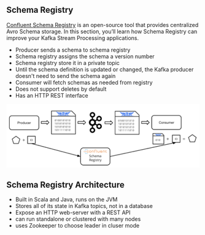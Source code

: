 ## Schema Registry

[Confluent Schema Registry](https://docs.confluent.io/current/schema-registry/index.html) is an open-source tool that provides centralized Avro Schema storage. In this section, you’ll learn how Schema Registry can improve your Kafka Stream Processing applications.

- Producer sends a schema to schema registry
- Schema registry assigns the schema a version number
- Schema registry store it in a private topic
- Until the schema definition is updated or changed, the Kafka producer doesn't need to send the schema again
- Consumer will fetch schemas as needed from registry
- Does not support deletes by default
- Has an HTTP REST interface

![image](./image/schema-registry-runs-as.png)

## Schema Registry Architecture
- Built in Scala and Java, runs on the JVM
- Stores all of its state in Kafka topics, not in a database
- Expose an HTTP web-server with a REST API
- can run standalone or clustered with many nodes
- uses Zookeeper to choose leader in cluser mode

